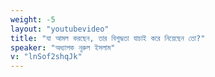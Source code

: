 ```yaml
---
weight: -5
layout: "youtubevideo"
title: "যা আমল করছেন, তার বিশুদ্ধতা যাচাই করে নিয়েছেন তো?"
speaker: "অধ্যাপক নূরুল ইসলাম"
v: "lnSof2shqJk"
---
```

